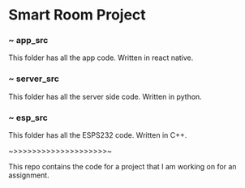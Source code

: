 # Smart Room Project 
### ~ app_src
This folder has all the app code. Written in react native.

### ~ server_src
This folder has all the server side code. Written in python.

### ~ esp_src
This folder has all the ESPS232 code. Written in C++.

~>>>>>>>>>>>>>>>>>>>>~

This repo contains the code for a project that I am working on for an assignment. 